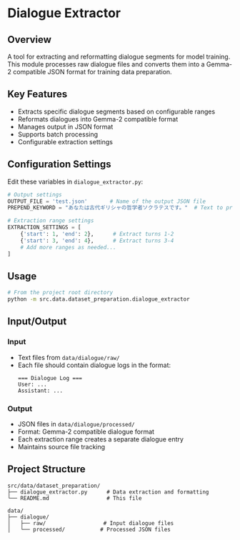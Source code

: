 # Dialogue Extractor

## Overview
A tool for extracting and reformatting dialogue segments for model training. This module processes raw dialogue files and converts them into a Gemma-2 compatible JSON format for training data preparation.

## Key Features
- Extracts specific dialogue segments based on configurable ranges
- Reformats dialogues into Gemma-2 compatible format
- Manages output in JSON format
- Supports batch processing
- Configurable extraction settings

## Configuration Settings
Edit these variables in `dialogue_extractor.py`:
```python
# Output settings
OUTPUT_FILE = 'test.json'       # Name of the output JSON file
PREPEND_KEYWORD = "あなたは古代ギリシャの哲学者ソクラテスです。"  # Text to prepend to each first utterance

# Extraction range settings
EXTRACTION_SETTINGS = [
    {'start': 1, 'end': 2},      # Extract turns 1-2
    {'start': 3, 'end': 4},      # Extract turns 3-4
    # Add more ranges as needed...
]
```

## Usage
```bash
# From the project root directory
python -m src.data.dataset_preparation.dialogue_extractor
```

## Input/Output
### Input
- Text files from `data/dialogue/raw/`
- Each file should contain dialogue logs in the format:
  ```
  === Dialogue Log ===
  User: ...
  Assistant: ...
  ```

### Output
- JSON files in `data/dialogue/processed/`
- Format: Gemma-2 compatible dialogue format
- Each extraction range creates a separate dialogue entry
- Maintains source file tracking

## Project Structure
```
src/data/dataset_preparation/
├── dialogue_extractor.py      # Data extraction and formatting
└── README.md                  # This file

data/
├── dialogue/
│   ├── raw/                  # Input dialogue files
│   └── processed/           # Processed JSON files
``` 